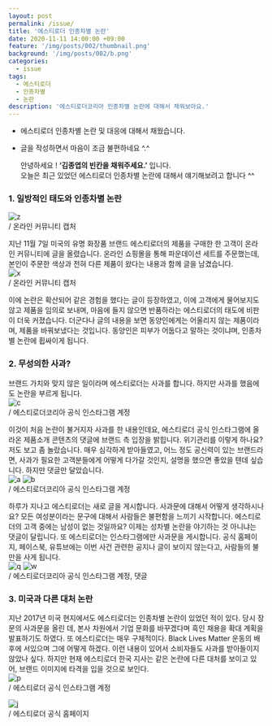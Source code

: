 ```yaml
---
layout: post
permalink: /issue/
title: '에스티로더 인종차별 논란'
date: 2020-11-11 14:00:00 +09:00
feature: '/img/posts/002/thumbnail.png'
background: '/img/posts/002/b.png'
categories:
  - issue
tags:
  - 에스티로더
  - 인종차별
  - 논란
description: '에스티로더코리아 인종차별 논란에 대해서 채워보아요.'
---
```

* 에스티로더 인종차별 논란 및 대응에 대해서 채웠습니다.   
* 글을 작성하면서 마음이 조금 불편하네요 ^.^


   안녕하세요 !
   **‘김종엽의 빈칸을 채워주세요.’** 입니다.   
   오늘은 최근 있었던 에스티로더 인종차별 논란에 대해서 얘기해보려고 합니다 ^^
### 1. 일방적인 태도와 인종차별 논란
![z](/img/posts/002/z.jpg)   
   / 온라인 커뮤니티 캡처   

   지난 11월 7일 미국의 유명 화장품 브랜드 에스티로더의 제품을 구매한 한 고객이 온라인 커뮤니티에 글을 올렸습니다. 온라인 쇼핑몰을 통해 파운데이션 세트를 주문했는데, 본인이 주문한 색상과 전혀 다른 제품이 왔다는 내용과 함께 글을 남겼습니다.      
   ![x](/img/posts/002/x.jpg)   
   / 온라인 커뮤니티 캡처   

   이에 논란은 확산되어 같은 경험을 했다는 글이 등장하였고, 이에 고객에게 물어보지도 않고 제품을 임의로 보내며, 마음에 들지 않으면 반품하라는 에스티로더의 태도에 비판이 더욱 커졌습니다. 더군다나 글의 내용을 보면 동양인에게는 어울리지 않는 제품이라며, 제품을 바꿔보냈다는 것입니다. 동양인은 피부가 어둡다고 말하는 것이냐며, 인종차별 논란에 휩싸이게 됩니다.
### 2. 무성의한 사과?
   브랜드 가치와 맞지 않은 일이라며 에스티로더는 사과를 합니다. 하지만 사과를 했음에도 논란을 부르게 됩니다.   
![c](/img/posts/002/c.png)   
   / 에스티로더코리아 공식 인스타그램 계정

   이것이 처음 논란이 불거지자 사과를 한 내용인데요, 에스티로더 공식 인스타그램에 올라온 제품소개 콘텐츠의 댓글에 브랜드 측 입장을 밝힙니다. 위기관리를 이렇게 하나요? 저도 보고 좀 놀랐습니다. 매우 심각하게 받아들였고, 어느 정도 공신력이 있는 브랜드라면, 사과가 필요한 고객분들에게 어떻게 다가갈 것인지, 설명을 했으면 좋았을 텐데 싶습니다. 하지만 댓글만 달았습니다.      
   ![a](/img/posts/002/a.png)      ![b](/img/posts/002/b.png)   
   / 에스티로더코리아 공식 인스타그램 계정   

   하루가 지나고 에스티로더는 새로 글을 게시합니다. 사과문에 대해서 어떻게 생각하시나요? 모든 여성분이라는 문구에 대해서 사람들은 불편함을 느끼기 시작합니다. 에스티로더의 고객 중에는 남성이 없는 것일까요? 이제는 성차별 논란을 야기하는 것 아니냐는 댓글이 달립니다. 또 에스티로더는 인스타그램에만 사과문을 게시합니다. 공식 홈페이지, 페이스북, 유튜브에는 이번 사건 관련한 공지나 글이 보이지 않는다고, 사람들의 불만을 사게 됩니다.   
![q](/img/posts/002/q.jpg)   ![w](/img/posts/002/w.png)   
   / 에스티로더코리아 공식 인스타그램 계정, 댓글   

### 3. 미국과 다른 대처 논란
   지난 2017년 미국 현지에서도 에스티로더는 인종차별 논란이 있었던 적이 있다. 당시 장문의 사과문을 올린 데, 본사 차원에서 기업 문화를 바꾸겠다며 흑인 채용을 확대 계획을 발표하기도 하였다. 또 에스티로더는 매우 구체적이다. Black Lives Matter 운동의 배후에 서있으며 그에 어떻게 하겠다. 이런 내용이 있어서 소비자들도 사과를 받아들이지 않았나 싶다. 하지만 현재 에스티로더 한국 지사는 같은 논란에 다른 대처를 보이고 있어, 브랜드 이미지에 타격을 입을 것으로 보인다.   
![p](/img/posts/002/p.png)    
   / 에스티로더 공식 인스타그램 계정  

![j](/img/posts/002/j.png)   
   / 에스티로더 공식 홈페이지   
